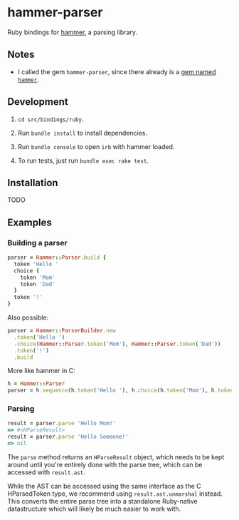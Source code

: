 # hammer-parser

Ruby bindings for [hammer](https://github.com/UpstandingHackers/hammer), a parsing library.


## Notes

* I called the gem `hammer-parser`, since there already is a [gem named `hammer`](https://rubygems.org/gems/hammer).


## Development

1. `cd src/bindings/ruby`.

2. Run `bundle install` to install dependencies.

3. Run `bundle console` to open `irb` with hammer loaded.

4. To run tests, just run `bundle exec rake test`.


## Installation

TODO



## Examples

### Building a parser

```ruby
parser = Hammer::Parser.build {
  token 'Hello '
  choice {
    token 'Mom'
    token 'Dad'
  }
  token '!'
}
```

Also possible:

```ruby
parser = Hammer::ParserBuilder.new
  .token('Hello ')
  .choice(Hammer::Parser.token('Mom'), Hammer::Parser.token('Dad'))
  .token('!')
  .build
```

More like hammer in C:

```ruby
h = Hammer::Parser
parser = h.sequence(h.token('Hello '), h.choice(h.token('Mom'), h.token('Dad')), h.token('!'))
```

### Parsing

```ruby
result = parser.parse 'Hello Mom!'
=> #<HParseResult>
result = parser.parse 'Hello Someone!'
=> nil
```

The `parse` method returns an `HParseResult` object, which needs to be
kept around until you're entirely done with the parse tree, which can
be accessed with `result.ast`.

While the AST can be accessed using the same interface as the C
HParsedToken type, we recommend using `result.ast.unmarshal` instead.
This converts the entire parse tree into a standalone Ruby-native
datastructure which will likely be much easier to work with.
